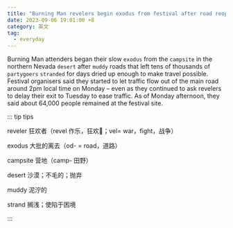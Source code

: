 ```yaml
---
title: "Burning Man revelers begin exodus from festival after road reopens"
date: 2023-09-06 19:01:00 +8
category: 英文
tag:
  - everyday
---
```


Burning Man attenders began their slow `exodus` from the `campsite` in the northern Nevada `desert` after `muddy` roads that left tens of thousands of `partygoers` `stranded` for days dried up enough to make travel possible. Festival organisers said they started to let traffic flow out of the main road around 2pm local time on Monday – even as they continued to ask revelers to delay their exit to Tuesday to ease traffic. As of Monday afternoon, they said about 64,000 people remained at the festival site.

::: tip tips

reveler 狂欢者（revel 作乐，狂欢🎉；vel= war，fight，战争）

exodus 大批的离去（od- = road，道路）

campsite 营地（camp- 田野）

desert 沙漠；不毛的；抛弃

muddy 泥泞的

strand 搁浅；使陷于困境

:::

